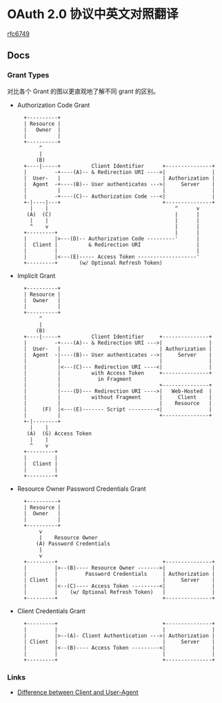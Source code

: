 # OAuth 2.0 协议中英文对照翻译

[rfc6749](https://tools.ietf.org/html/rfc6749)


## Docs

### Grant Types

对比各个 Grant 的图以更直观地了解不同 grant 的区别。

- Authorization Code Grant

        +----------+
        | Resource |
        |   Owner  |
        |          |
        +----------+
             ^
             |
            (B)
        +----|-----+          Client Identifier      +---------------+
        |         -+----(A)-- & Redirection URI ---->|               |
        |  User-   |                                 | Authorization |
        |  Agent  -+----(B)-- User authenticates --->|     Server    |
        |          |                                 |               |
        |         -+----(C)-- Authorization Code ---<|               |
        +-|----|---+                                 +---------------+
          |    |                                         ^      v
         (A)  (C)                                        |      |
          |    |                                         |      |
          ^    v                                         |      |
        +---------+                                      |      |
        |         |>---(D)-- Authorization Code ---------'      |
        |  Client |          & Redirection URI                  |
        |         |                                             |
        |         |<---(E)----- Access Token -------------------'
        +---------+       (w/ Optional Refresh Token)

- Implicit Grant

        +----------+
        | Resource |
        |  Owner   |
        |          |
        +----------+
             ^
             |
            (B)
        +----|-----+          Client Identifier     +---------------+
        |         -+----(A)-- & Redirection URI --->|               |
        |  User-   |                                | Authorization |
        |  Agent  -|----(B)-- User authenticates -->|     Server    |
        |          |                                |               |
        |          |<---(C)--- Redirection URI ----<|               |
        |          |          with Access Token     +---------------+
        |          |            in Fragment
        |          |                                +---------------+
        |          |----(D)--- Redirection URI ---->|   Web-Hosted  |
        |          |          without Fragment      |     Client    |
        |          |                                |    Resource   |
        |     (F)  |<---(E)------- Script ---------<|               |
        |          |                                +---------------+
        +-|--------+
          |    |
         (A)  (G) Access Token
          |    |
          ^    v
        +---------+
        |         |
        |  Client |
        |         |
        +---------+

- Resource Owner Password Credentials Grant

        +----------+
        | Resource |
        |  Owner   |
        |          |
        +----------+
             v
             |    Resource Owner
            (A) Password Credentials
             |
             v
        +---------+                                  +---------------+
        |         |>--(B)---- Resource Owner ------->|               |
        |         |         Password Credentials     | Authorization |
        | Client  |                                  |     Server    |
        |         |<--(C)---- Access Token ---------<|               |
        |         |    (w/ Optional Refresh Token)   |               |
        +---------+                                  +---------------+

- Client Credentials Grant

        +---------+                                  +---------------+
        |         |                                  |               |
        |         |>--(A)- Client Authentication --->| Authorization |
        | Client  |                                  |     Server    |
        |         |<--(B)---- Access Token ---------<|               |
        |         |                                  |               |
        +---------+                                  +---------------+

### Links

- [Difference between Client and User-Agent](https://stackoverflow.com/questions/35637601/difference-between-client-and-user-agent/35638254)

